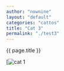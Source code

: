 ```yaml
---
author: "nownine"
layout: "default"
categories: "cattos"
title: "Cat 3"
permalink: "./test3"
---
```


{{ page.title }}

[![cat 1](https://cdn.britannica.com/91/181391-050-1DA18304/cat-toes-paw-number-paws-tiger-tabby.jpg)



